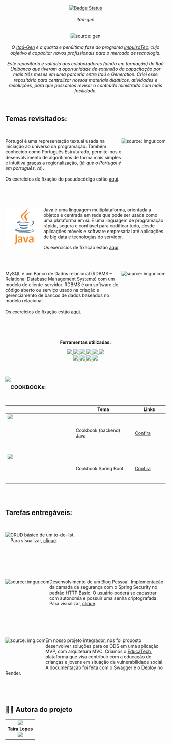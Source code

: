 <p align="center">
    <a href="https://github.com/wbeize">
        <img alt="Badge Status" src="https://img.shields.io/badge/status%20-projeto%20concluído-1abc9c.svg" />
    </a>
</p>
<h6 align="center">itaú-gen</h6>
<p align="center">
    <img><img src="https://ml.globenewswire.com/Resource/Download/09c50e37-1fc0-443b-9dbc-76bd2a03f945" title="source: gen" height="120" align="center"/>
<br>
<h6 align="center">
O <a target="_blank" href="https://www.github.com/wbeize/itau-gen"> Itaú-Gen</a> é a quarta e penúltima fase do programa <a target="_blank" href="https://www.linkedin.com/posts/impulso-tec_tecnologia-sucesso-impulsotec-activity-6896462263260459008-pTBU?utm_source=share&utm_medium=member_desktop>BootCamp"> ImpulsoTec</a>, cujo objetivo é capacitar novos profissionais para o mercado de tecnologia.<br><br>
Este repositório é voltado aos colaboradores (ainda em formação) do Itaú Unibanco que tiveram a oportunidade de extensão da capacitação por mais três meses em uma parceria entre Itaú e Generation. Criei esse repositório para centralizar nossos materiais didáticos, atividades e resoluções, para que possamos revisar o conteúdo ministrado com mais facilidade.
<br><br><br>
</h6>
  
  ## <summary><strong>Temas revisitados:</strong></summary>
<br>
<tr>
<p>
    <td width="150px">
        <img src="https://i.servimg.com/u/f37/19/57/66/06/lite312.png" title="source: imgur.com" height="120" align="right"/>
        Portugol é uma representação textual usada na iniciação ao universo da programação. Também conhecido como Português Estruturado, permite-nos o desenvolvimento de algoritimos de forma mais simples e intuitiva graças a regionalização, (<i>já que o Portugol é em português, rs</i>).<br><br>
        Os exercícios de fixação do pseudocódigo estão <a target="_blank" href="https://github.com/wbeize/itau-gen/tree/main/portugol-gen">aqui</a>.</td>
    </td>
</p>    
</tr>
<br><br><br>

<tr>
<p>
    <td width="150px">
    <img src="https://raw.githubusercontent.com/github/explore/5b3600551e122a3277c2c5368af2ad5725ffa9a1/topics/java/java.png" height="120" align="left"/>
    <td>Java é uma linguagem multiplataforma, orientada a objetos e centrada em rede que pode ser usada como uma plataforma em si. É uma linguagem de programação rápida, segura e confiável para codificar tudo, desde aplicações móveis e software empresarial até aplicações de big data e tecnologias do servidor.<br><br>
        Os exercícios de fixação estão <a target="_blank" href="https://github.com/wbeize/itau-gen/tree/main/java-gen">aqui</a>.<br><br>
    </td>
</p>
</tr>


<tr><p><br><br>
    <td width="150px"><img src="https://www.oracle.com/a/ocom/img/mysql-logo.png" title="source: imgur.com" height="130" align="right"/>
    MySQL é um Banco de Dados relacional (RDBMS – Relational Database Management Systems) com um modelo de cliente-servidor. RDBMS é um software de código aberto ou serviço usado na criação e gerenciamento de bancos de dados baseados no modelo relacional.<br><br>
        Os exercícios de fixação estão <a target="_blank" href="https://github.com/wbeize/itau-gen/tree/main/mysql-gen">aqui</a>.</td><br><br>
    </td>
</tr>
   
<br><br>


<p align="center">
  <sumary><strong> Ferramentas utilizadas:</strong></sumary>
</p>
<p align="center">
    <a href="https://github.com/itau-gen">
        <img src="https://img.shields.io/badge/Java-ED8B00?style=for-the-badge&logo=openjdk&logoColor=white" />
    </a>
    <a href="https://github.com/itau-gen">
        <img src="https://img.shields.io/badge/Spring-6DB33F?style=for-the-badge&logo=spring&logoColor=white" />
    </a>
    <a href="">
        <img src="https://img.shields.io/badge/docker-%230db7ed.svg?style=for-the-badge&logo=docker&logoColor=white" />
    </a>
    <a href="https://github.com/itau-gen">
        <img src="https://img.shields.io/badge/Hibernate-59666C?style=for-the-badge&logo=Hibernate&logoColor=white" />    
    <a href="https://github.com/itau-gen">
        <img src="https://img.shields.io/badge/MySQL-005C84?style=for-the-badge&logo=mysql&logoColor=white" />
    </a>
    <a href="https://github.com/itau-gen">
        <img src="https://img.shields.io/badge/PostgreS-316192?style=for-the-badge&logo=postgresql&logoColor=white" />
    </a>
    <br>
    <a href="https:github.com/itau-gen">
    <img src="https://img.shields.io/badge/Render-%46E3B7.svg?style=for-the-badge&logo=render&logoColor=purple" />
    </a>
    <a href="">
    <img src="https://img.shields.io/badge/IntelliJIDEA-000000.svg?style=for-the-badge&logo=intellij-idea&logoColor=white"/>
    </a>
    <a href="">
    <img src="https://img.shields.io/badge/Spring%20Tool%20Suite-6DB33F?style=for-the-badge&logo=spring&logoColor=black" />
    </a>
    <a href="">
    <img src="https://img.shields.io/badge/-Swagger-%23Clojure?style=for-the-badge&logo=swagger&logoColor=white" />
    </a>
  <br/>
</p>
<br><br>
    
<th width=390px>
    <img src="https://camo.githubusercontent.com/3e0c5d37fbd7813d37e1693103d2a05c9761c021546888aab4ecb9c62695f135/68747470733a2f2f63646e2d69636f6e732d706e672e666c617469636f6e2e636f6d2f3531322f373938342f373938343232352e706e67" height="90" align="left"/>
</th>
    
<p align="center">
    <section id="issues">
           <h3>COOKBOOKs:</h3>
           <table>
                  <thead>
                         <th width=250px></th>
                         <th width=200px>Tema</th>
                         <th width=100px>Links</th>
                  </thead>
                  <tbody>
                         <tr>
                            <td width="200px">
                            <img src="https://ultimateqa.com/wp-content/uploads/2020/12/Java-logo-icon-1.png" height="120" align="left"/>
                            </td>
                            <td width="200">Cookbook (backend) Java</td>
                            <td><a href="https://github.com/rafaelq80/cookbook_java">Confira</td>
                         </tr>
                         <tr>
                            <td width="200px">
                            <img src="https://camo.githubusercontent.com/6cb6da7c41dcdbfd12f1f12b158917989f76db494f0da40561e1f4574c838943/68747470733a2f2f692e696d6775722e636f6d2f773874544f75542e706e67" height="90" align="left"/>
                            </td>
                            <td width="200">Cookbook Spring Boot</td>
                            <td><a href="https://github.com/rafaelq80/cookbook_spring">Confira</a></td>
                         </tr>
                  </tbody>
           </table>
    </section>
</p>
    <br><br>
  
## <summary><strong><left>Tarefas entregáveis:</left></strong></summary>
<br>
  
<tr>
    <p>
        <td width="90px">
          <img src="https://user-images.githubusercontent.com/114694450/224342236-de0558f7-538a-429f-a3ce-8f07d964b258.png" height="90" align="left"/>
          CRUD básico de um to-do-list.<br>Para visualizar, <a target="_blank" href="https://github.com/wbeize/todolist">clique</a>.<br><br>
        </td>
    </p>
</tr>
<br><br>
  
<tr>
  <p>
    <br><br>
    <td width="90px">
    <img src="https://user-images.githubusercontent.com/114694450/224342621-044b87a7-d273-40b4-9357-e1e58d062816.png" title="source: imgur.com" height="90" align="left"/> Desenvolvimento de um Blog Pessoal. Implementação da camada de segurança com o Spring Security no padrão HTTP Basic. O usuário poderá se cadastrar com autonomia e possuir uma senha criptografada.<br>Para visualizar, <a target="_blank" href="https://github.com/wbeize/blogen">clique</a>.<br><br>
    </td>
</tr>
<br><br>
  
<tr>
    <p>
       <br><br>
       <td width="90px">
       <img src="https://user-images.githubusercontent.com/114694450/224344415-4fcec406-5cbf-483c-bb2d-a081de4d76c4.png" title="source: img.com" height="90" align="left"/> Em nosso projeto integrador, nos foi proposto desenvolver soluções para os ODS em uma aplicação MVP, com arquitetura MVC. Criamos o <a target="_blank" href="https:www.github.com/wbeize/pi-ods4">EducaTech</a>, plataforma que visa contribuir com a educação de crianças e jovens em situação de vulnerabilidade social.<br>A documentação foi feita com o Swagger e o <a target="_blank" href="https://educatech.onrender.com/swagger-ui/index.html">Deploy</a> no Render.<br><br>
       </td>
    </p>
</tr>
<br><br>

## 👩🏽 Autora do projeto
<table>
    <tr>
        <td align="center">
            <a target="_blank" href="https://github.com/wbeize">
            <img src="https://avatars.githubusercontent.com/u/114694450?v=4" width="140px">
            <br>
            <b>Taira Lopes</b>
            </a>
            <br>
            <sub>
            <a href="https://www.linkedin.com/in/tairax" target="_blank">
            <img src="https://img.shields.io/badge/LinkedIn-0077B5?style=for-the-badge&logo=linkedin&logoColor=white">
            </a>
        </td>
    </tr>
</table>
